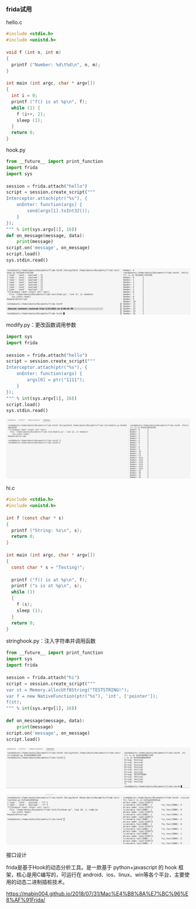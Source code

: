 ### frida试用



hello.c

```c
#include <stdio.h>
#include <unistd.h>

void f (int n, int m)
{
  printf ("Number: %d\t%d\n", n, m);
}

int main (int argc, char * argv[])
{
  int i = 0;
  printf ("f() is at %p\n", f);
  while (1) {
    f (i++, 2);
    sleep (1);
  }
  return 0;
}
```

hook.py

```python
from __future__ import print_function
import frida
import sys

session = frida.attach("hello")
script = session.create_script("""
Interceptor.attach(ptr("%s"), {
    onEnter: function(args) {
        send(args[1].toInt32());
    }
});
""" % int(sys.argv[1], 16))
def on_message(message, data):
    print(message)
script.on('message', on_message)
script.load()
sys.stdin.read()
```

![image-20220324141747260](../images/image-20220324141747260.png)



modify.py：更改函数调用参数

```python
import sys
import frida

session = frida.attach("hello")
script = session.create_script("""
Interceptor.attach(ptr("%s"), {
    onEnter: function(args) {
        args[0] = ptr("1111");
    }
});
""" % int(sys.argv[1], 16))
script.load()
sys.stdin.read()
```

![image-20220324142909052](../images/image-20220324142909052.png)





hi.c

```c
#include <stdio.h>
#include <unistd.h>

int f (const char * s)
{
  printf ("String: %s\n", s);
  return 0;
}

int main (int argc, char * argv[])
{
  const char * s = "Testing!";

  printf ("f() is at %p\n", f);
  printf ("s is at %p\n", s);
  while (1)
  {
    f (s);
    sleep (1);
  }
  return 0;
}
```

stringhook.py：注入字符串并调用函数

```python
from __future__ import print_function
import sys
import frida

session = frida.attach("hi")
script = session.create_script("""
var st = Memory.allocUtf8String("TESTSTRING!");
var f = new NativeFunction(ptr("%s"), 'int', ['pointer']);
f(st);
""" % int(sys.argv[1], 16)) 

def on_message(message, data):
    print(message)
script.on('message', on_message)
script.load()
```

![image-20220324151218776](../images/image-20220324151218776.png)





![image-20220324160028465](../images/image-20220324160028465.png)



接口设计

frida是基于Hook的动态分析工具。是一款基于 python+javascript 的 hook 框架，核心是用C编写的，可运行在 android、ios、linux、win等各个平台，主要使用的动态二进制插桩技术。



https://mabin004.github.io/2018/07/31/Mac%E4%B8%8A%E7%BC%96%E8%AF%91Frida/
